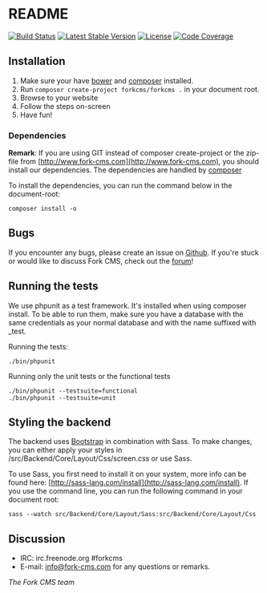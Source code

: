 # README

[![Build Status](https://travis-ci.org/forkcms/forkcms.svg?branch=testsuite)](https://travis-ci.org/forkcms/forkcms)
[![Latest Stable Version](https://poser.pugx.org/forkcms/forkcms/v/stable.svg)](https://packagist.org/packages/forkcms/forkcms)
[![License](https://poser.pugx.org/forkcms/forkcms/license.svg)](https://packagist.org/packages/forkcms/forkcms)
[![Code Coverage](https://scrutinizer-ci.com/g/forkcms/forkcms/badges/coverage.png?b=master)](https://scrutinizer-ci.com/g/forkcms/forkcms/?branch=master)

## Installation

1. Make sure your have [bower](http://bower.io/) and [composer](https://getcomposer.org/) installed.
2. Run `composer create-project forkcms/forkcms .` in your document root.
3. Browse to your website
4. Follow the steps on-screen
5. Have fun!

### Dependencies

**Remark**: If you are using GIT instead of composer create-project or the zip-file from [http://www.fork-cms.com](http://www.fork-cms.com), you
should install our dependencies. The dependencies are handled by [composer](http://getcomposer.org/)

To install the dependencies, you can run the command below in the document-root:

	composer install -o

## Bugs

If you encounter any bugs, please create an issue on [Github](https://github.com/forkcms/forkcms/issues).
If you're stuck or would like to discuss Fork CMS, check out the [forum](http://www.fork-cms.com/community/forum)!

## Running the tests

We use phpunit as a test framework. It's installed when using composer install.
To be able to run them, make sure you have a database with the same credentials as
your normal database and with the name suffixed with _test.

Running the tests:

    ./bin/phpunit

Running only the unit tests or the functional tests

    ./bin/phpunit --testsuite=functional
    ./bin/phpunit --testsuite=unit

## Styling the backend

The backend uses [Bootstrap](http://www.getbootstrap.com) in combination with Sass. To make changes, you can either
apply your styles in /src/Backend/Core/Layout/Css/screen.css or use Sass.

To use Sass, you first need to install it on your system, more info can be found here: [http://sass-lang.com/install](http://sass-lang.com/install).
If you use the command line, you can run the following command in your document root:

    sass --watch src/Backend/Core/Layout/Sass:src/Backend/Core/Layout/Css

## Discussion

- IRC: irc.freenode.org #forkcms
- E-mail: <info@fork-cms.com> for any questions or remarks.



_The Fork CMS team_
